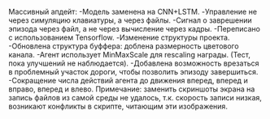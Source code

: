 Массивный апдейт:
-Модель заменена на CNN+LSTM.
-Управление не через симуляцию клавиатуры, а через файлы.
-Сигнал о заврешении эпизода через файл, а не через вычисление через кадры.
-Переписано с использованием Tensorflow.
-Изменение структуры проекта.
-Обновлена структура буффера: доблена размерность цветового канала.
-Агент использует MinMaxScale для rescaling награды. (Тест, пока улучшений не наблюдается).
-Добавлена возможность врезаться в проблемный участок дороги, чтобы позволить эпизоду завершиться.
-Сокращение числа действий агента до движения вперед, вперед и вправо, вперед и влево.
Примечание: заменить скриншоты экрана на запись файлов из самой среды не удалось, т.к. скорость записи низкая, возникают конфликты в скрипте, читающим эти изображения.
